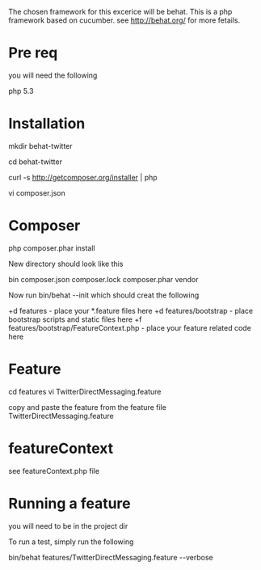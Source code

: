 The chosen framework for this excerice will be behat. This is a php framework based on cucumber. see http://behat.org/ for more fetails.

Pre req
================
you will need the following

php 5.3

Installation
================
mkdir behat-twitter

cd behat-twitter

curl -s http://getcomposer.org/installer | php

vi composer.json

Composer
=================
php composer.phar install

New directory should look like this


bin     composer.json   composer.lock   composer.phar   vendor


Now run bin/behat --init which should creat the following

+d features - place your *.feature files here
+d features/bootstrap - place bootstrap scripts and static files here
+f features/bootstrap/FeatureContext.php - place your feature related code here

Feature
================
cd features
vi TwitterDirectMessaging.feature

copy and paste the feature from the feature file TwitterDirectMessaging.feature


featureContext
===============

see featureContext.php file

Running a feature
======================
you will need to be in the project dir

To run a test, simply run the following


bin/behat features/TwitterDirectMessaging.feature --verbose
